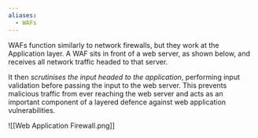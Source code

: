 ```yaml
---
aliases:
  - WAFs
---
```

WAFs function similarly to network firewalls, but they work at the Application layer. A WAF sits in front of a web server, as shown below, and receives all network traffic headed to that server. 

It then *scrutinises the input headed to the application*, performing input validation before passing the input to the web server. This prevents malicious traffic from ever reaching the web server and acts as an important component of a layered defence against web application vulnerabilities.

![[Web Application Firewall.png]]